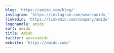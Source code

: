```yaml
---
blog: 'https://amido.com/blog/'
instagram: 'https://instagram.com/weareamido_'
linkedin: 'https://linkedin.com/company/amido'
logohandle: amido
sort: amido
title: Amido
twitter: weareamido
website: 'https://amido.com/'
---
```

